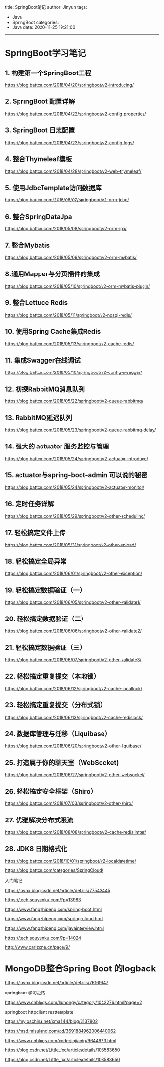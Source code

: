 title: SpringBoot笔记
author: Jinyun
tags:
  - Java
  - SpringBoot
categories:
  - Java
date: 2020-11-25 19:21:00
---
# SpringBoot学习笔记

## 1. 构建第一个SpringBoot工程

https://blog.battcn.com/2018/04/20/springboot/v2-introducing/

## 2. SpringBoot 配置详解

https://blog.battcn.com/2018/04/22/springboot/v2-config-properties/

## 3. SpringBoot 日志配置

https://blog.battcn.com/2018/04/23/springboot/v2-config-logs/

## 4. 整合Thymeleaf模板

https://blog.battcn.com/2018/04/28/springboot/v2-web-thymeleaf/

## 5. 使用JdbcTemplate访问数据库

https://blog.battcn.com/2018/05/07/springboot/v2-orm-jdbc/

## 6. 整合SpringDataJpa

https://blog.battcn.com/2018/05/08/springboot/v2-orm-jpa/

## 7. 整合Mybatis

https://blog.battcn.com/2018/05/09/springboot/v2-orm-mybatis/

## 8.通用Mapper与分页插件的集成

https://blog.battcn.com/2018/05/10/springboot/v2-orm-mybatis-plugin/

## 9. 整合Lettuce Redis

https://blog.battcn.com/2018/05/11/springboot/v2-nosql-redis/

## 10. 使用Spring Cache集成Redis

https://blog.battcn.com/2018/05/13/springboot/v2-cache-redis/

## 11. 集成Swagger在线调试

https://blog.battcn.com/2018/05/16/springboot/v2-config-swagger/

## 12. 初探RabbitMQ消息队列

https://blog.battcn.com/2018/05/22/springboot/v2-queue-rabbitmq/

## 13. RabbitMQ延迟队列

https://blog.battcn.com/2018/05/23/springboot/v2-queue-rabbitmq-delay/

## 14. 强大的 actuator 服务监控与管理

https://blog.battcn.com/2018/05/24/springboot/v2-actuator-introduce/

## 15. actuator与spring-boot-admin 可以说的秘密

https://blog.battcn.com/2018/05/24/springboot/v2-actuator-monitor/

## 16. 定时任务详解

https://blog.battcn.com/2018/05/29/springboot/v2-other-scheduling/

## 17. 轻松搞定文件上传

https://blog.battcn.com/2018/05/31/springboot/v2-other-upload/

## 18. 轻松搞定全局异常

https://blog.battcn.com/2018/06/01/springboot/v2-other-exception/

## 19. 轻松搞定数据验证（一）

https://blog.battcn.com/2018/06/05/springboot/v2-other-validate1/

## 20. 轻松搞定数据验证（二）

https://blog.battcn.com/2018/06/06/springboot/v2-other-validate2/

## 21. 轻松搞定数据验证（三）

https://blog.battcn.com/2018/06/07/springboot/v2-other-validate3/

## 22. 轻松搞定重复提交（本地锁）

https://blog.battcn.com/2018/06/12/springboot/v2-cache-locallock/

## 23. 轻松搞定重复提交（分布式锁）

https://blog.battcn.com/2018/06/13/springboot/v2-cache-redislock/

## 24. 数据库管理与迁移（Liquibase）

https://blog.battcn.com/2018/06/20/springboot/v2-other-liquibase/

## 25. 打造属于你的聊天室（WebSocket)

https://blog.battcn.com/2018/06/27/springboot/v2-other-websocket/

## 26. 轻松搞定安全框架（Shiro）

https://blog.battcn.com/2018/07/03/springboot/v2-other-shiro/

## 27. 优雅解决分布式限流

https://blog.battcn.com/2018/08/08/springboot/v2-cache-redislimter/

## 28. JDK8 日期格式化

https://blog.battcn.com/2018/10/01/springboot/v2-localdatetime/



https://blog.battcn.com/categories/SpringCloud/



入门笔记

https://lovnx.blog.csdn.net/article/details/77543445



https://tech.souyunku.com/?p=13983





https://www.fangzhipeng.com/spring-boot.html

https://www.fangzhipeng.com/spring-cloud.html

https://www.fangzhipeng.com/javainterview.html

https://tech.souyunku.com/?p=14024



http://www.carlzone.cn/page/9/



# MongoDB整合Spring Boot 的logback

https://lovnx.blog.csdn.net/article/details/76169147



springboot 学习之路 

https://www.cnblogs.com/huhongy/category/1042276.html?page=2





springboot httpclient resttemplate

https://my.oschina.net/xma444/blog/3137802

https://msd.misuland.com/pd/3691884962006440062

https://www.cnblogs.com/coderjinjian/p/9644923.html

https://blog.csdn.net/Little_fxc/article/details/103583650

https://blog.csdn.net/Little_fxc/article/details/103583650